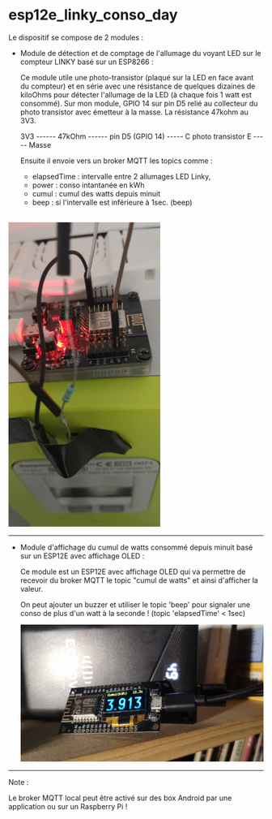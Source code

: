 # esp12e_linky_conso_day

Le dispositif se compose de 2 modules :

- Module de détection et de comptage de l'allumage du voyant LED sur le compteur LINKY basé sur un ESP8266 :

  Ce module utile une photo-transistor (plaqué sur la LED en face avant du compteur) et en série avec une résistance de quelques dizaines de kiloOhms pour détecter l'allumage de la LED (à chaque fois 1 watt est consommé). Sur mon module, GPIO 14 sur pin D5 relié au collecteur du photo transistor avec émetteur à la masse. La résistance 47kohm au 3V3.

   3V3 ------ 47kOhm ------ pin D5 (GPIO 14) ----- C photo transistor E ----- Masse
  

  Ensuite il envoie vers un broker MQTT les topics comme :

    - elapsedTime : intervalle entre 2 allumages LED Linky,
    - power : conso intantanée en kWh 
    - cumul : cumul des watts depuis minuit
    - beep : si l'intervalle est inférieure à 1sec. (beep)

 <br />


  <img src="./IMG_20240819_223845.jpg" alt="drawing" width="300"/>

<hr>  

- Module d'affichage du cumul de watts consommé depuis minuit basé sur un ESP12E avec affichage OLED :

  Ce module est un ESP12E avec affichage OLED qui va permettre de recevoir du broker MQTT le topic "cumul de watts" et ainsi d'afficher la valeur.

  On peut ajouter un buzzer et utiliser le topic 'beep' pour signaler une conso de plus d'un watt à la seconde ! (topic 'elapsedTime' < 1sec)

  <img src="./IMG-20240817-WA0002.jpeg" alt="drawing" width="600"/>

<hr>

Note :

Le broker MQTT local peut être activé sur des box Android par une application ou sur un Raspberry Pi !


